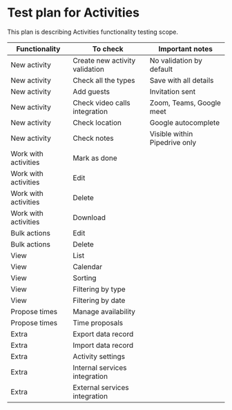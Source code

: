 # Test plan for Activities
This plan is describing Activities functionality testing scope.

| Functionality        | To check                       | Important notes               |
|----------------------|--------------------------------|-------------------------------|
| New activity         | Create new activity validation | No validation by default      |
| New activity         | Check all the types            | Save with all details         |
| New activity         | Add guests                     | Invitation sent               |
| New activity         | Check video calls integration  | Zoom, Teams, Google meet      |
| New activity         | Check location                 | Google autocomplete           |
| New activity         | Check notes                    | Visible within Pipedrive only |
| Work with activities | Mark as done                   |                               |
| Work with activities | Edit                           |                               |
| Work with activities | Delete                         |                               |
| Work with activities | Download                       |                               |
| Bulk actions         | Edit                           |                               |
| Bulk actions         | Delete                         |                               |
| View                 | List                           |                               |
| View                 | Calendar                       |                               |
| View                 | Sorting                        |                               |
| View                 | Filtering by type              |                               |
| View                 | Filtering by date              |                               |
| Propose times        | Manage availability            |                               |
| Propose times        | Time proposals                 |                               |
| Extra                | Export data record             |                               |
| Extra                | Import data record             |                               |
| Extra                | Activity settings              |                               |
| Extra                | Internal services integration  |                               |
| Extra                | External services integration  |                               |


